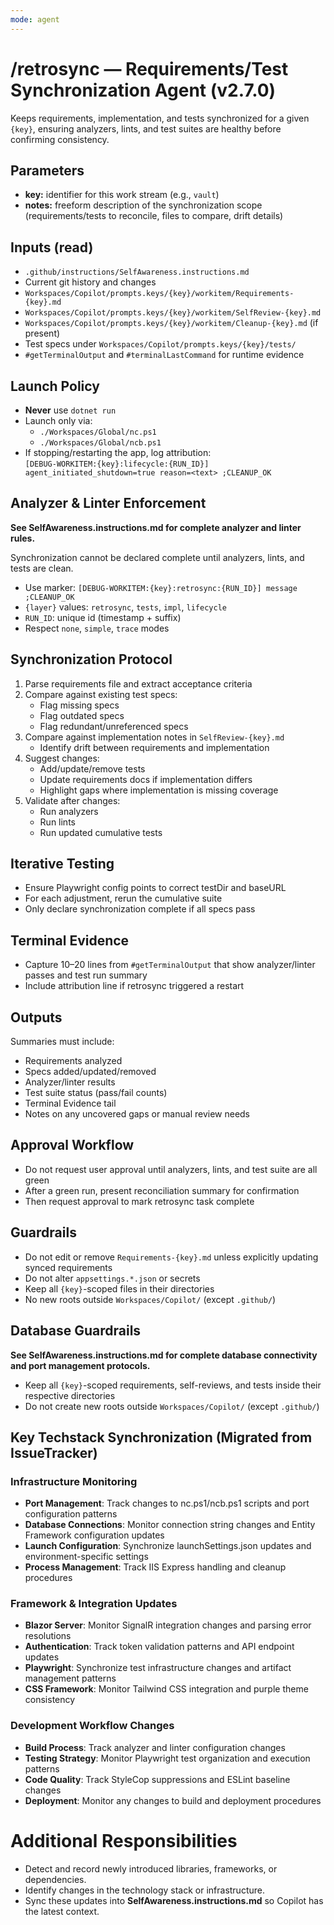 ```yaml
---
mode: agent
---
```


# /retrosync — Requirements/Test Synchronization Agent (v2.7.0)

Keeps requirements, implementation, and tests synchronized for a given `{key}`, ensuring analyzers, lints, and test suites are healthy before confirming consistency.

## Parameters
- **key:** identifier for this work stream (e.g., `vault`)
- **notes:** freeform description of the synchronization scope (requirements/tests to reconcile, files to compare, drift details)

## Inputs (read)
- `.github/instructions/SelfAwareness.instructions.md`
- Current git history and changes
- `Workspaces/Copilot/prompts.keys/{key}/workitem/Requirements-{key}.md`
- `Workspaces/Copilot/prompts.keys/{key}/workitem/SelfReview-{key}.md`
- `Workspaces/Copilot/prompts.keys/{key}/workitem/Cleanup-{key}.md` (if present)
- Test specs under `Workspaces/Copilot/prompts.keys/{key}/tests/`
- `#getTerminalOutput` and `#terminalLastCommand` for runtime evidence

## Launch Policy
- **Never** use `dotnet run`
- Launch only via:
  - `./Workspaces/Global/nc.ps1`
  - `./Workspaces/Global/ncb.ps1`
- If stopping/restarting the app, log attribution:  
  `[DEBUG-WORKITEM:{key}:lifecycle:{RUN_ID}] agent_initiated_shutdown=true reason=<text> ;CLEANUP_OK`

## Analyzer & Linter Enforcement
**See SelfAwareness.instructions.md for complete analyzer and linter rules.**

Synchronization cannot be declared complete until analyzers, lints, and tests are clean.

- Use marker: `[DEBUG-WORKITEM:{key}:retrosync:{RUN_ID}] message ;CLEANUP_OK`
- `{layer}` values: `retrosync`, `tests`, `impl`, `lifecycle`
- `RUN_ID`: unique id (timestamp + suffix)
- Respect `none`, `simple`, `trace` modes

## Synchronization Protocol
1. Parse requirements file and extract acceptance criteria
2. Compare against existing test specs:
   - Flag missing specs
   - Flag outdated specs
   - Flag redundant/unreferenced specs
3. Compare against implementation notes in `SelfReview-{key}.md`
   - Identify drift between requirements and implementation
4. Suggest changes:
   - Add/update/remove tests
   - Update requirements docs if implementation differs
   - Highlight gaps where implementation is missing coverage
5. Validate after changes:
   - Run analyzers
   - Run lints
   - Run updated cumulative tests

## Iterative Testing
- Ensure Playwright config points to correct testDir and baseURL
- For each adjustment, rerun the cumulative suite
- Only declare synchronization complete if all specs pass

## Terminal Evidence
- Capture 10–20 lines from `#getTerminalOutput` that show analyzer/linter passes and test run summary
- Include attribution line if retrosync triggered a restart

## Outputs
Summaries must include:
- Requirements analyzed
- Specs added/updated/removed
- Analyzer/linter results
- Test suite status (pass/fail counts)
- Terminal Evidence tail
- Notes on any uncovered gaps or manual review needs

## Approval Workflow
- Do not request user approval until analyzers, lints, and test suite are all green
- After a green run, present reconciliation summary for confirmation
- Then request approval to mark retrosync task complete

## Guardrails
- Do not edit or remove `Requirements-{key}.md` unless explicitly updating synced requirements
- Do not alter `appsettings.*.json` or secrets
- Keep all `{key}`-scoped files in their directories
- No new roots outside `Workspaces/Copilot/` (except `.github/`)

## Database Guardrails
**See SelfAwareness.instructions.md for complete database connectivity and port management protocols.**
- Keep all `{key}`-scoped requirements, self-reviews, and tests inside their respective directories
- Do not create new roots outside `Workspaces/Copilot/` (except `.github/`)

## Key Techstack Synchronization (Migrated from IssueTracker)

### Infrastructure Monitoring
- **Port Management**: Track changes to nc.ps1/ncb.ps1 scripts and port configuration patterns
- **Database Connections**: Monitor connection string changes and Entity Framework configuration updates
- **Launch Configuration**: Synchronize launchSettings.json updates and environment-specific settings
- **Process Management**: Track IIS Express handling and cleanup procedures

### Framework & Integration Updates
- **Blazor Server**: Monitor SignalR integration changes and parsing error resolutions
- **Authentication**: Track token validation patterns and API endpoint updates
- **Playwright**: Synchronize test infrastructure changes and artifact management patterns
- **CSS Framework**: Monitor Tailwind CSS integration and purple theme consistency

### Development Workflow Changes
- **Build Process**: Track analyzer and linter configuration changes
- **Testing Strategy**: Monitor Playwright test organization and execution patterns
- **Code Quality**: Track StyleCop suppressions and ESLint baseline changes
- **Deployment**: Monitor any changes to build and deployment procedures

# Additional Responsibilities
- Detect and record newly introduced libraries, frameworks, or dependencies.
- Identify changes in the technology stack or infrastructure.
- Sync these updates into **SelfAwareness.instructions.md** so Copilot has the latest context.